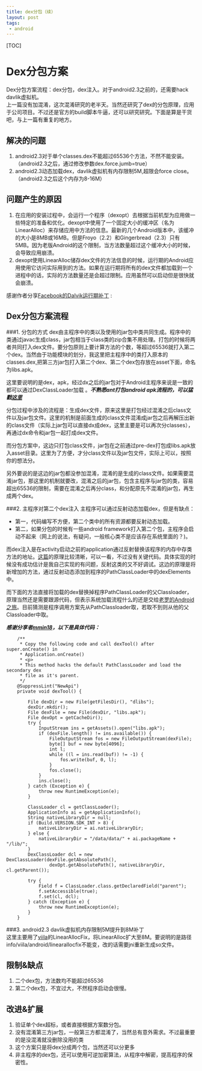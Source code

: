 ```yaml
---
title: dex分包（续）
layout: post
tags:
 - android
---
```

  
[TOC]

Dex分包方案  
===
Dex分包方案流程：dex分包，dex注入。对于android2.3之前的，还需要hack davlik虚拟机。  
上一篇没有加混淆，这次混淆研究的老半天。当然还研究了dex的分包原理，应用于公司项目。不过还是官方的build脚本牛逼，还可以研究研究。下面是算是干货吧，与上一篇有重复的地方。

解决的问题
---
1. android2.3对于单个classes.dex不能超过65536个方法，不然不能安装。（android2.3之后，通过修改参数dex.force.jumb=true）  
2. android2.3动态加载dex，davlik虚拟机有内存限制5M,超限会force close。（android2.3之后这个内存为8-16M） 

问题产生的原因
---
1. 在应用的安装过程中，会运行一个程序（dexopt）去根据当前机型为应用做一些特定的准备和优化。dexopt中使用了一个固定大小的缓冲区（名为LinearAlloc）来存储应用中方法的信息。最新的几个Android版本中，该缓冲的大小是8MB或16MB。但是Froyo（2.2）和Gingerbread（2.3）只有5MB。因为老版Android的这个限制，当方法数量超过这个缓冲大小的时候，会导致应用崩溃。
2. dexopt使用LinearAlloc储存dex文件的方法信息的时候，运行期的Android应用使用它访问实际用到的方法。如果在运行期将所有的dex文件都加载到一个进程中的话，实际的方法数量还是会超过限制。应用虽然可以启动但是很快就会崩溃。

感谢作者分享[Facebook的Dalvik运行期补丁](http://log4think.com/facebook_dalvik_patch_for_android/)
:    

Dex分包方案流程
---
###1. 分包的方式
dex由主程序中的类以及使用的jar包中类共同生成。程序中的类通过javac生成class，jar包相当于class类的zip合集不用处理。打包的时候将两者共同打入dex文件。要分包原则上要计算方法的个数，等超过65536就打入第二个dex。当然由于功能模块的划分，我这里把主程序中的类打入原本的classes.dex,把第三方jar包打入第二个dex、第二个dex包存放在asset下面，命名为libs.apk。

这里要说明的是dex，apk，经过dx之后的jar包对于Android主程序来说是一致的都可以通过DexClassLoader加载 。***不熟悉ant打包android apk流程的，可以猛戳[这里](http://blog.csdn.net/chenzhiqin20/article/details/8191889)***
  
分包过程中涉及的流程是：生成dex文件，原来这里是打包经过混淆之后class文件以及jar包文件。这里的机制是前面生成的class文件混淆成jar包之后再解压出新的class文件（实际上jar包可以直接dx成dex，这里主要是可以再次分classes），再通过dx命令和jar包一起打成dex文件。

而分包方案中，这边只打包class文件，jar包在之前通过pre-dex打包成libs.apk放入asset目录。这里为了方便，才分class文件以及jar包文件，实际上可以，按照你的想法分。

另外要说的是这边的jar包都没参加混淆，混淆的是生成的class文件。如果需要混淆jar包，那这里的机制就要改，混淆之后的jar包，包含主程序与jar包的类，容易超出65536的限制，需要在混淆之后再分class，和分配原先不混淆的jar包，再生成两个dex。


###2. 主程序对第二个dex注入
主程序可以通过反射动态加载dex，但是有缺点：

* 第一，代码编写不方便，第二个类中的所有资源都要反射动态加载。
* 第二，如果分包的时候有一些android framework打入第二个包，主程序会启动不起来（网上的说法，有疑问，一般核心类不是应该存在系统里面的？)。

而dex注入是在activity启动之前的application通过反射替换该程序的内存中存类方法的地址。[这篇](http://blog.csdn.net/huli870715/article/details/38023065)的原理比较清晰，可以一看，不过没有关键代码。具体实现的时候没有成功估计是我自己实现的有问题，反射这类的又不好调试。这边的原理是将新增加的方法，通过反射动态添加到程序的PathClassLoader中的dexElements中。

而下面的方法直接将加载的dex替换掉程序PathClassLoader的父Classloader，原理当然还是需要跟源代码，但表示系统加载流程什么的还是交给[老罗的Android之旅](http://blog.csdn.net/luoshengyang/article/details/8923485)。目前猜测是程序调用方案先从PathClassloader取，若取不到则从他的父Classloader中取。

***感谢分享者[mmin18](https://github.com/mmin18/Dex65536)，以下是具体代码：***
```
	/**
	 * Copy the following code and call dexTool() after super.onCreate() in
	 * Application.onCreate()
	 * <p>
	 * This method hacks the default PathClassLoader and load the secondary dex
	 * file as it's parent.
	 */
	@SuppressLint("NewApi")
	private void dexTool() {

		File dexDir = new File(getFilesDir(), "dlibs");
		dexDir.mkdir();
		File dexFile = new File(dexDir, "libs.apk");
		File dexOpt = getCacheDir();
		try {
			InputStream ins = getAssets().open("libs.apk");
			if (dexFile.length() != ins.available()) {
				FileOutputStream fos = new FileOutputStream(dexFile);
				byte[] buf = new byte[4096];
				int l;
				while ((l = ins.read(buf)) != -1) {
					fos.write(buf, 0, l);
				}
				fos.close();
			}
			ins.close();
		} catch (Exception e) {
			throw new RuntimeException(e);
		}

		ClassLoader cl = getClassLoader();
		ApplicationInfo ai = getApplicationInfo();
		String nativeLibraryDir = null;
		if (Build.VERSION.SDK_INT > 8) {
			nativeLibraryDir = ai.nativeLibraryDir;
		} else {
			nativeLibraryDir = "/data/data/" + ai.packageName + "/lib/";
		}
		DexClassLoader dcl = new DexClassLoader(dexFile.getAbsolutePath(),
				dexOpt.getAbsolutePath(), nativeLibraryDir, cl.getParent());

		try {
			Field f = ClassLoader.class.getDeclaredField("parent");
			f.setAccessible(true);
			f.set(cl, dcl);
		} catch (Exception e) {
			throw new RuntimeException(e);
		}
	}
```  
###3. android2.3 davlik虚拟机内存限制5M提升到8M补丁  
这里主要用了[viila](https://github.com/viilaismonster/LinearAllocFix)的LinearAllocFix，将LinearAlloc扩大至8M。要说明的是路径info/viila/android/linearallocfix不能变，改的话需要jni重新生成so文件。  
  
限制&缺点
---
1. 二个dex包，方法数均不能超过65536  
2. 第二个dex包，不宜过大，不然程序启动会很慢。

改进&扩展 
---
1. 验证单个dex超标，或者直接根据方案数分包。  
2. 没有混淆第三方jar包，一般第三方都混淆了，当然总有意外需求。不过最重要的是没混淆就没删除没用的类   
3. 这个方案只是将dex分成两个包，当然还可以分更多   
4. 非主程序的dex包，还可以使用可逆加密算法，从程序中解密，提高程序的保密性。  
